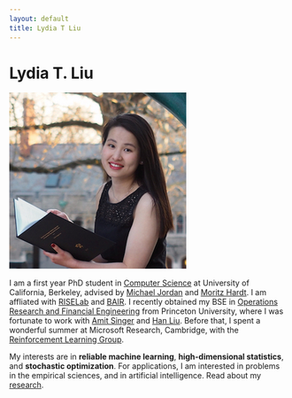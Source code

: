 ```yaml
---
layout: default
title: Lydia T Liu
---
```

	
	
# Lydia T. Liu #

<img src="img/web_prof.jpg" alt="Photo" class="leftside_image">

I am a first year PhD student in [Computer Science](https://eecs.berkeley.edu/) at University of California, Berkeley, advised by [Michael Jordan](https://people.eecs.berkeley.edu/~jordan/) and [Moritz Hardt](http://www.moritzhardt.com/). I am affliated with [RISELab](http://rise.cs.berkeley.edu/) and [BAIR](http://bair.berkeley.edu/).
I recently obtained my BSE in [Operations Research and Financial Engineering](https://orfe.princeton.edu/) from Princeton University, where I was fortunate to work with [Amit Singer](https://web.math.princeton.edu/~amits/) and [Han Liu](https://www.princeton.edu/~hanliu/). Before that, I spent a wonderful summer at Microsoft Research, Cambridge, with the [Reinforcement Learning Group](https://www.microsoft.com/en-us/research/group/reinforcement-learning-group/).


My interests are in __reliable machine learning__, __high-dimensional statistics__, and __stochastic optimization__. For applications,
			I am interested in problems in the empirical sciences, and in artificial intelligence. Read about my
			[research](/projects).
	<!--<p> I am sometimes a <a href="/writing">poet</a>.</p> -->
